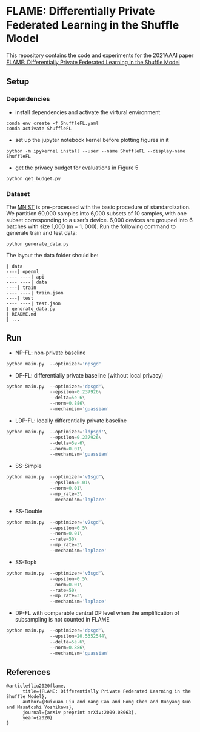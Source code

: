 # FLAME: Differentially Private Federated Learning in the Shufﬂe Model

This repository contains the code and experiments for the 2021AAAI paper [FLAME: Differentially Private Federated Learning in the Shufﬂe Model](https://arxiv.org/abs/2009.08063)

## Setup

### Dependencies

- install dependencies and activate the virtural environment
```shell
conda env create -f ShuffleFL.yaml
conda activate ShuffleFL
```
- set up the jupyter notebook kernel before plotting figures in it
```shell
python -m ipykernel install --user --name ShuffleFL --display-name ShuffleFL
```

- get the privacy budget for evaluations in Figure 5
```shell
python get_budget.py
```


### Dataset
The [MNIST](https://www.openml.org/d/554) is pre-processed with the basic procedure of standardization. We partition 60,000 samples into 6,000 subsets of 10 samples, with one subset corresponding to a user’s device. 6,000 devices are grouped into 6 batches with size 1,000 (m = 1, 000).
Run the following command to generate train and test data:

```
python generate_data.py
```


The layout the data folder should be:

```
| data
----| openml
---- ----| api
---- ----| data
----| train 
---- ----| train.json
----| test
---- ----| test.json
| generate_data.py
| README.md
| ...
```

## Run
- NP-FL: non-private baseline
```python
python main.py  --optimizer='npsgd'
```

- DP-FL: differentially private baseline (without local privacy)
```python
python main.py  --optimizer='dpsgd'\
                --epsilon=0.237926\
                --delta=5e-6\
                --norm=0.886\
                --mechanism='guassian'
```

- LDP-FL: locally differentially private baseline
```python
python main.py  --optimizer='ldpsgd'\
                --epsilon=0.237926\
                --delta=5e-6\
                --norm=0.01\
                --mechanism='guassian'
```

- SS-Simple
```python
python main.py  --optimizer='v1sgd'\
                --epsilon=0.01\
                --norm=0.01\
                --mp_rate=3\
                --mechanism='laplace'
```

- SS-Double
```python
python main.py  --optimizer='v2sgd'\
                --epsilon=0.5\
                --norm=0.01\
                --rate=50\
                --mp_rate=3\
                --mechanism='laplace'
```

- SS-Topk
```python
python main.py  --optimizer='v3sgd'\
                --epsilon=0.5\
                --norm=0.01\
                --rate=50\
                --mp_rate=3\
                --mechanism='laplace'
```

- DP-FL with comparable central DP level when the amplification of subsampling is not counted in FLAME
```python
python main.py  --optimizer='dpsgd'\
                --epsilon=20.5352544\
                --delta=5e-6\
                --norm=0.886\
                --mechanism='guassian'
```

## References
```
@article{liu2020flame,
      title={FLAME: Differentially Private Federated Learning in the Shuffle Model}, 
      author={Ruixuan Liu and Yang Cao and Hong Chen and Ruoyang Guo and Masatoshi Yoshikawa},
      journal={arXiv preprint arXiv:2009.08063},
      year={2020}
}
```

